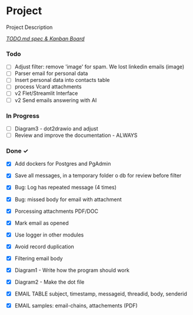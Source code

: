 # Project

Project Description

<em>[TODO.md spec & Kanban Board](https://bit.ly/3fCwKfM)</em>

### Todo

- [ ] Adjust filter: remove 'image' for spam. We lost linkedin emails (image)  
- [ ] Parser email for personal data  
- [ ] Insert personal data into contacts table  
- [ ] process Vcard attachments  
- [ ] v2 Flet/Streamlit Interface  
- [ ] v2 Send emails answering with AI  

### In Progress

- [ ] Diagram3 - dot2drawio and adjust  
- [ ] Review and improve the documentation - ALWAYS  

### Done ✓

- [x] Add dockers for Postgres and PgAdmin  
- [x] Save all messages, in a temporary folder  o db for review before filter  
- [x] Bug: Log has repeated message (4 times)  
- [x] Bug: missed body for email with attachment  
- [x] Porcessing attachments PDF/DOC  
- [x] Mark email as opened  
- [x] Use  logger in other modules  
- [x] Avoid record duplication  
- [x] Filtering email body  
- [x] Diagram1 - Write how the program  should work  
- [x] Diagram2 - Make the dot file  
- [x] EMAIL TABLE subject, timestamp, messageid, threadid, body, senderid  
- [x] EMAIL samples: email-chains, attachements (PDF)  

